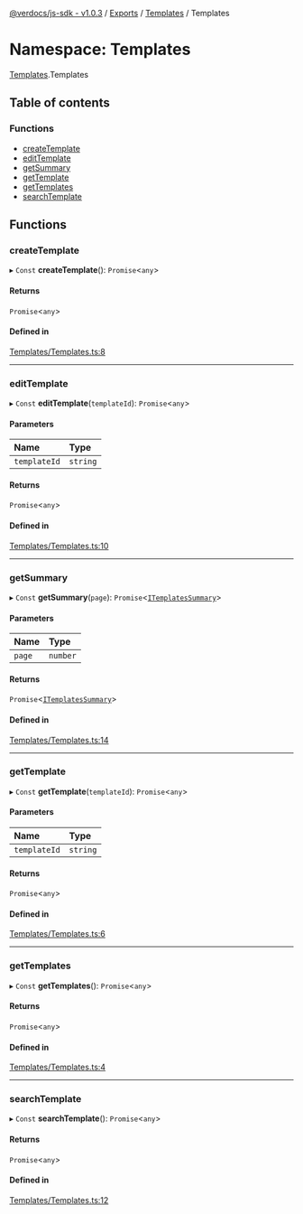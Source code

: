 [@verdocs/js-sdk - v1.0.3](../README.md) / [Exports](../modules.md) / [Templates](Templates.md) / Templates

# Namespace: Templates

[Templates](Templates.md).Templates

## Table of contents

### Functions

- [createTemplate](Templates.Templates-1.md#createtemplate)
- [editTemplate](Templates.Templates-1.md#edittemplate)
- [getSummary](Templates.Templates-1.md#getsummary)
- [getTemplate](Templates.Templates-1.md#gettemplate)
- [getTemplates](Templates.Templates-1.md#gettemplates)
- [searchTemplate](Templates.Templates-1.md#searchtemplate)

## Functions

### createTemplate

▸ `Const` **createTemplate**(): `Promise`<`any`\>

#### Returns

`Promise`<`any`\>

#### Defined in

[Templates/Templates.ts:8](https://github.com/Verdocs/js-sdk/blob/main/src/Templates/Templates.ts#L8)

___

### editTemplate

▸ `Const` **editTemplate**(`templateId`): `Promise`<`any`\>

#### Parameters

| Name | Type |
| :------ | :------ |
| `templateId` | `string` |

#### Returns

`Promise`<`any`\>

#### Defined in

[Templates/Templates.ts:10](https://github.com/Verdocs/js-sdk/blob/main/src/Templates/Templates.ts#L10)

___

### getSummary

▸ `Const` **getSummary**(`page`): `Promise`<[`ITemplatesSummary`](../interfaces/Templates.Types.ITemplatesSummary.md)\>

#### Parameters

| Name | Type |
| :------ | :------ |
| `page` | `number` |

#### Returns

`Promise`<[`ITemplatesSummary`](../interfaces/Templates.Types.ITemplatesSummary.md)\>

#### Defined in

[Templates/Templates.ts:14](https://github.com/Verdocs/js-sdk/blob/main/src/Templates/Templates.ts#L14)

___

### getTemplate

▸ `Const` **getTemplate**(`templateId`): `Promise`<`any`\>

#### Parameters

| Name | Type |
| :------ | :------ |
| `templateId` | `string` |

#### Returns

`Promise`<`any`\>

#### Defined in

[Templates/Templates.ts:6](https://github.com/Verdocs/js-sdk/blob/main/src/Templates/Templates.ts#L6)

___

### getTemplates

▸ `Const` **getTemplates**(): `Promise`<`any`\>

#### Returns

`Promise`<`any`\>

#### Defined in

[Templates/Templates.ts:4](https://github.com/Verdocs/js-sdk/blob/main/src/Templates/Templates.ts#L4)

___

### searchTemplate

▸ `Const` **searchTemplate**(): `Promise`<`any`\>

#### Returns

`Promise`<`any`\>

#### Defined in

[Templates/Templates.ts:12](https://github.com/Verdocs/js-sdk/blob/main/src/Templates/Templates.ts#L12)
